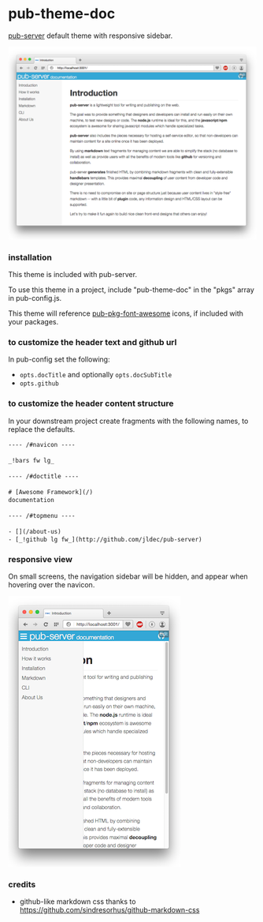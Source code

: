 # pub-theme-doc

[pub-server](https://github.com/jldec/pub-server) default theme with responsive sidebar.

![](/images/largescreen.png)


### installation

This theme is included with pub-server.

To use this theme in a project, include "pub-theme-doc" in the "pkgs" array in pub-config.js.

This theme will reference [pub-pkg-font-awesome](http://jldec.github.io/pub-pkg-font-awesome)
icons, if included with your packages.


### to customize the header text and github url
In pub-config set the following:

- `opts.docTitle` and optionally `opts.docSubTitle`
- `opts.github`


### to customize the header content structure
In your downstream project create fragments with the following names, to replace the defaults.


    ---- /#navicon ----

    _!bars fw lg_

    ---- /#doctitle ----

    # [Awesome Framework](/)
    documentation

    ---- /#topmenu ----

    - [](/about-us)
    - [_!github lg fw_](http://github.com/jldec/pub-server)


### responsive view
On small screens, the navigation sidebar will be hidden, and appear when hovering over the navicon.

![](/images/smallscreen.png)


### credits
- github-like markdown css thanks to https://github.com/sindresorhus/github-markdown-css
